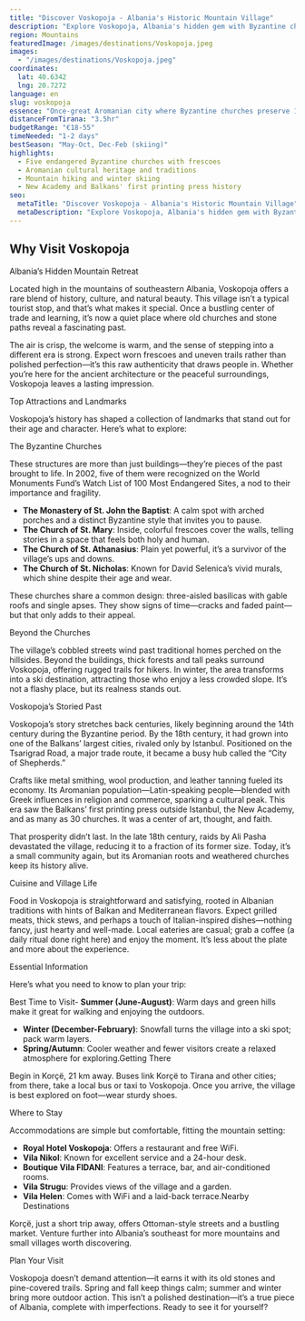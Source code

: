 ```yaml
---
title: "Discover Voskopoja - Albania's Historic Mountain Village"
description: "Explore Voskopoja, Albania's hidden gem with Byzantine churches, cobbled streets, and stunning trails. Plan your visit to this historic mountain retreat today."
region: Mountains
featuredImage: /images/destinations/Voskopoja.jpeg
images:
  - "/images/destinations/Voskopoja.jpeg"
coordinates:
  lat: 40.6342
  lng: 20.7272
language: en
slug: voskopoja
essence: "Once-great Aromanian city where Byzantine churches preserve 18th-century frescoes"
distanceFromTirana: "3.5hr"
budgetRange: "€18-55"
timeNeeded: "1-2 days"
bestSeason: "May-Oct, Dec-Feb (skiing)"
highlights:
  - Five endangered Byzantine churches with frescoes
  - Aromanian cultural heritage and traditions
  - Mountain hiking and winter skiing
  - New Academy and Balkans' first printing press history
seo:
  metaTitle: "Discover Voskopoja - Albania's Historic Mountain Village"
  metaDescription: "Explore Voskopoja, Albania's hidden gem with Byzantine churches, cobbled streets, and stunning trails. Plan your visit to this historic mountain retreat today."
---
```


## Why Visit Voskopoja

Albania’s Hidden Mountain Retreat

Located high in the mountains of southeastern Albania, Voskopoja offers a rare blend of history, culture, and natural beauty. This village isn’t a typical tourist stop, and that’s what makes it special. Once a bustling center of trade and learning, it’s now a quiet place where old churches and stone paths reveal a fascinating past.

The air is crisp, the welcome is warm, and the sense of stepping into a different era is strong. Expect worn frescoes and uneven trails rather than polished perfection—it’s this raw authenticity that draws people in. Whether you’re here for the ancient architecture or the peaceful surroundings, Voskopoja leaves a lasting impression.

Top Attractions and Landmarks

Voskopoja’s history has shaped a collection of landmarks that stand out for their age and character. Here’s what to explore:

The Byzantine Churches

These structures are more than just buildings—they’re pieces of the past brought to life. In 2002, five of them were recognized on the World Monuments Fund’s Watch List of 100 Most Endangered Sites, a nod to their importance and fragility.

-   **The Monastery of St. John the Baptist**: A calm spot with arched porches and a distinct Byzantine style that invites you to pause.
-   **The Church of St. Mary**: Inside, colorful frescoes cover the walls, telling stories in a space that feels both holy and human.
-   **The Church of St. Athanasius**: Plain yet powerful, it’s a survivor of the village’s ups and downs.
-   **The Church of St. Nicholas**: Known for David Selenica’s vivid murals, which shine despite their age and wear.

These churches share a common design: three-aisled basilicas with gable roofs and single apses. They show signs of time—cracks and faded paint—but that only adds to their appeal.

Beyond the Churches

The village’s cobbled streets wind past traditional homes perched on the hillsides. Beyond the buildings, thick forests and tall peaks surround Voskopoja, offering rugged trails for hikers. In winter, the area transforms into a ski destination, attracting those who enjoy a less crowded slope. It’s not a flashy place, but its realness stands out.

Voskopoja’s Storied Past

Voskopoja’s story stretches back centuries, likely beginning around the 14th century during the Byzantine period. By the 18th century, it had grown into one of the Balkans’ largest cities, rivaled only by Istanbul. Positioned on the Tsarigrad Road, a major trade route, it became a busy hub called the “City of Shepherds.”

Crafts like metal smithing, wool production, and leather tanning fueled its economy. Its Aromanian population—Latin-speaking people—blended with Greek influences in religion and commerce, sparking a cultural peak. This era saw the Balkans’ first printing press outside Istanbul, the New Academy, and as many as 30 churches. It was a center of art, thought, and faith.

That prosperity didn’t last. In the late 18th century, raids by Ali Pasha devastated the village, reducing it to a fraction of its former size. Today, it’s a small community again, but its Aromanian roots and weathered churches keep its history alive.

Cuisine and Village Life

Food in Voskopoja is straightforward and satisfying, rooted in Albanian traditions with hints of Balkan and Mediterranean flavors. Expect grilled meats, thick stews, and perhaps a touch of Italian-inspired dishes—nothing fancy, just hearty and well-made. Local eateries are casual; grab a coffee (a daily ritual done right here) and enjoy the moment. It’s less about the plate and more about the experience.

Essential Information

Here’s what you need to know to plan your trip:

Best Time to Visit-   **Summer (June-August)**: Warm days and green hills make it great for walking and enjoying the outdoors.
-   **Winter (December-February)**: Snowfall turns the village into a ski spot; pack warm layers.
-   **Spring/Autumn**: Cooler weather and fewer visitors create a relaxed atmosphere for exploring.Getting There

Begin in Korçë, 21 km away. Buses link Korçë to Tirana and other cities; from there, take a local bus or taxi to Voskopoja. Once you arrive, the village is best explored on foot—wear sturdy shoes.

Where to Stay

Accommodations are simple but comfortable, fitting the mountain setting:

-   **Royal Hotel Voskopoja**: Offers a restaurant and free WiFi.
-   **Vila Nikol**: Known for excellent service and a 24-hour desk.
-   **Boutique Vila FIDANI**: Features a terrace, bar, and air-conditioned rooms.
-   **Vila Strugu**: Provides views of the village and a garden.
-   **Vila Helen**: Comes with WiFi and a laid-back terrace.Nearby Destinations

Korçë, just a short trip away, offers Ottoman-style streets and a bustling market. Venture further into Albania’s southeast for more mountains and small villages worth discovering.

Plan Your Visit

Voskopoja doesn’t demand attention—it earns it with its old stones and pine-covered trails. Spring and fall keep things calm; summer and winter bring more outdoor action. This isn’t a polished destination—it’s a true piece of Albania, complete with imperfections. Ready to see it for yourself?

